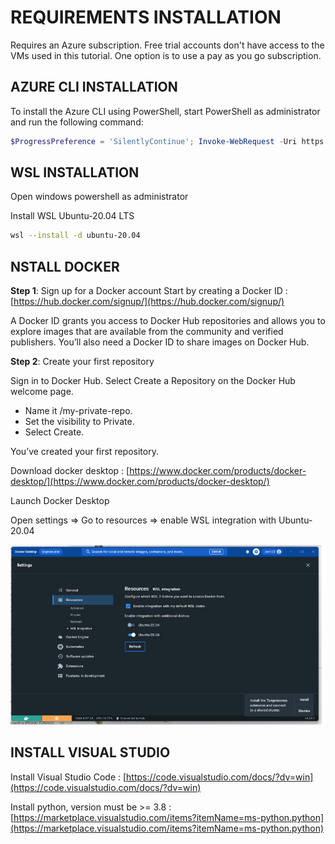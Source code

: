 
# REQUIREMENTS INSTALLATION

Requires an Azure subscription. Free trial accounts don't have access to the VMs used in this tutorial. One option is to use a pay as you go subscription.

## AZURE CLI INSTALLATION

To install the Azure CLI using PowerShell, start PowerShell as administrator and run the following command:

```powershell
$ProgressPreference = 'SilentlyContinue'; Invoke-WebRequest -Uri https://aka.ms/installazurecliwindows -OutFile .\AzureCLI.msi; Start-Process msiexec.exe -Wait -ArgumentList '/I AzureCLI.msi /quiet'; Remove-Item .\AzureCLI.msi; az upgrade
```
## WSL INSTALLATION

Open windows powershell as administrator

Install WSL Ubuntu-20.04 LTS

```bash
wsl --install -d ubuntu-20.04
```

## NSTALL DOCKER

**Step 1**: Sign up for a Docker account Start by creating a Docker ID : [https://hub.docker.com/signup/](https://hub.docker.com/signup/)

A Docker ID grants you access to Docker Hub repositories and allows you to explore images that are available from the community and verified publishers. You’ll also need a Docker ID to share images on Docker Hub.

**Step 2**: Create your first repository

Sign in to Docker Hub. Select Create a Repository on the Docker Hub welcome page.

-   Name it /my-private-repo.
-   Set the visibility to Private.
-   Select Create.

You’ve created your first repository.

Download docker desktop : [https://www.docker.com/products/docker-desktop/](https://www.docker.com/products/docker-desktop/)

Launch Docker Desktop

Open settings => Go to resources => enable WSL integration with Ubuntu-20.04

<img src="images/docker_settings.png">

## INSTALL VISUAL STUDIO

Install Visual Studio Code : [https://code.visualstudio.com/docs/?dv=win](https://code.visualstudio.com/docs/?dv=win)

Install python, version must be >= 3.8 : [https://marketplace.visualstudio.com/items?itemName=ms-python.python](https://marketplace.visualstudio.com/items?itemName=ms-python.python)